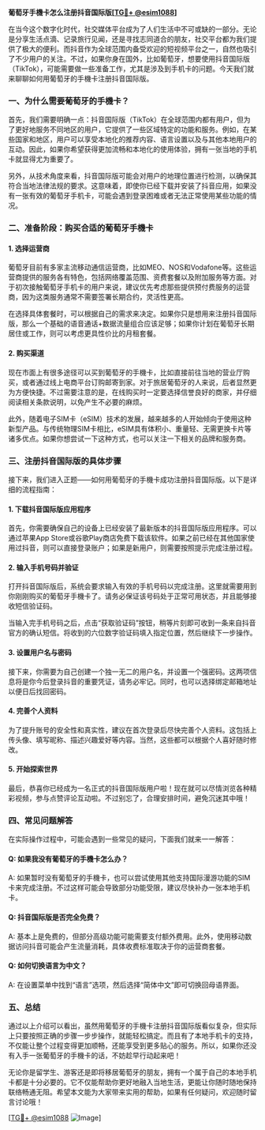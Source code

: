 **葡萄牙手機卡怎么注册抖音国际版[[TG💪+ @esim1088](https://t.me/s/esim1088)]**

在当今这个数字化时代，社交媒体平台成为了人们生活中不可或缺的一部分。无论是分享生活点滴、记录旅行见闻，还是寻找志同道合的朋友，社交平台都为我们提供了极大的便利。而抖音作为全球范围内备受欢迎的短视频平台之一，自然也吸引了不少用户的关注。不过，如果你身在国外，比如葡萄牙，想要使用抖音国际版（TikTok），可能需要做一些准备工作，尤其是涉及到手机卡的问题。今天我们就来聊聊如何用葡萄牙的手機卡注册抖音国际版。

### 一、为什么需要葡萄牙的手機卡？

首先，我们需要明确一点：抖音国际版（TikTok）在全球范围内都有用户，但为了更好地服务不同地区的用户，它提供了一些区域特定的功能和服务。例如，在某些国家和地区，用户可以享受本地化的推荐内容、语言设置以及与其他本地用户的互动。因此，如果你希望获得更加流畅和本地化的使用体验，拥有一张当地的手机卡就显得尤为重要了。

另外，从技术角度来看，抖音国际版可能会对用户的地理位置进行检测，以确保其符合当地法律法规的要求。这意味着，即使你已经下载并安装了抖音应用，如果没有一张有效的葡萄牙手机卡，可能会遇到登录困难或者无法正常使用某些功能的情况。

### 二、准备阶段：购买合适的葡萄牙手機卡

#### 1. 选择运营商

葡萄牙目前有多家主流移动通信运营商，比如MEO、NOS和Vodafone等。这些运营商提供的服务各有特色，包括网络覆盖范围、资费套餐以及附加服务等方面。对于初次接触葡萄牙手机卡的用户来说，建议优先考虑那些提供预付费服务的运营商，因为这类服务通常不需要签署长期合约，灵活性更高。

在选择具体套餐时，可以根据自己的需求来决定。如果你只是想用来注册抖音国际版，那么一个基础的语音通话+数据流量组合应该足够；如果你计划在葡萄牙长期居住或工作，则可以考虑更具性价比的月租套餐。

#### 2. 购买渠道

现在市面上有很多途径可以买到葡萄牙的手機卡，比如直接前往当地的营业厅购买，或者通过线上电商平台订购邮寄到家。对于旅居葡萄牙的人来说，后者显然更为方便快捷。不过需要注意的是，在线购买时一定要选择信誉良好的商家，并仔细阅读相关条款说明，以免产生不必要的麻烦。

此外，随着电子SIM卡（eSIM）技术的发展，越来越多的人开始倾向于使用这种新型产品。与传统物理SIM卡相比，eSIM具有体积小、重量轻、无需更换卡片等诸多优点。如果你想尝试一下这种方式，也可以关注一下相关的品牌和服务商。

### 三、注册抖音国际版的具体步骤

接下来，我们进入正题——如何用葡萄牙的手機卡成功注册抖音国际版。以下是详细的流程指南：

#### 1. 下载抖音国际版应用程序

首先，你需要确保自己的设备上已经安装了最新版本的抖音国际版应用程序。可以通过苹果App Store或谷歌Play商店免费下载该软件。如果之前已经在其他国家使用过抖音，则可以直接登录账户；如果是新用户，则需要按照提示完成注册过程。

#### 2. 输入手机号码并验证

打开抖音国际版后，系统会要求输入有效的手机号码以完成注册。这里就需要用到你刚刚购买的葡萄牙手機卡了。请务必保证该号码处于正常可用状态，并且能够接收短信验证码。

当输入完手机号码之后，点击“获取验证码”按钮，稍等片刻即可收到一条来自抖音官方的确认短信。将收到的六位数字验证码填入指定位置，然后继续下一步操作。

#### 3. 设置用户名与密码

接下来，你需要为自己创建一个独一无二的用户名，并设置一个强密码。这两项信息将是你今后登录抖音的重要凭证，请务必牢记。同时，也可以选择绑定邮箱地址以便日后找回密码。

#### 4. 完善个人资料

为了提升账号的安全性和真实性，建议在首次登录后尽快完善个人资料。这包括上传头像、填写昵称、描述兴趣爱好等内容。当然，这些都可以根据个人喜好随时修改。

#### 5. 开始探索世界

最后，恭喜你已经成为一名正式的抖音国际版用户啦！现在就可以尽情浏览各种精彩视频，参与点赞评论互动啦。不过别忘了，合理安排时间，避免沉迷其中哦！

### 四、常见问题解答

在实际操作过程中，可能会遇到一些常见的疑问，下面我们就来一一解答：

#### Q: 如果我没有葡萄牙的手機卡怎么办？
A: 如果暂时没有葡萄牙的手機卡，也可以尝试使用其他支持国际漫游功能的SIM卡来完成注册。不过这样可能会导致部分功能受限，建议尽快补办一张本地手机卡。

#### Q: 抖音国际版是否完全免费？
A: 基本上是免费的，但部分高级功能可能需要支付额外费用。此外，使用移动数据访问抖音可能会产生流量消耗，具体收费标准取决于你的运营商套餐。

#### Q: 如何切换语言为中文？
A: 在设置菜单中找到“语言”选项，然后选择“简体中文”即可切换回母语界面。

### 五、总结

通过以上介绍可以看出，虽然用葡萄牙的手機卡注册抖音国际版看似复杂，但实际上只要按照正确的步骤一步步操作，就能轻松搞定。而且有了本地手机卡的支持，不仅能让整个过程变得更加顺畅，还能享受到更多贴心的服务。所以，如果你还没有入手一张葡萄牙的手機卡的话，不妨趁早行动起来吧！

无论你是留学生、游客还是即将移居葡萄牙的朋友，拥有一个属于自己的本地手机卡都是十分必要的。它不仅能帮助你更好地融入当地生活，更能让你随时随地保持联络畅通无阻。希望本文能为大家带来实用的帮助，如果有任何疑问，欢迎随时留言讨论哦！

[[TG💪+ @esim1088](https://t.me/s/esim1088) ![Image](https://i.postimg.cc/4NQfJmqS/Snipaste-2025-05-13-00-14-12.png)]